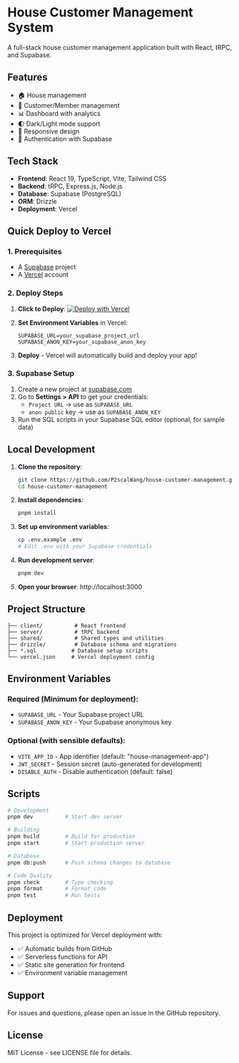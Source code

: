 # House Customer Management System

A full-stack house customer management application built with React, tRPC, and Supabase.

## Features

- 🏠 House management
- 👥 Customer/Member management  
- 📊 Dashboard with analytics
- 🌓 Dark/Light mode support
- 📱 Responsive design
- 🔐 Authentication with Supabase

## Tech Stack

- **Frontend**: React 19, TypeScript, Vite, Tailwind CSS
- **Backend**: tRPC, Express.js, Node.js
- **Database**: Supabase (PostgreSQL)
- **ORM**: Drizzle
- **Deployment**: Vercel

## Quick Deploy to Vercel

### 1. Prerequisites
- A [Supabase](https://supabase.com) project
- A [Vercel](https://vercel.com) account

### 2. Deploy Steps

1. **Click to Deploy**:
   [![Deploy with Vercel](https://vercel.com/button)](https://vercel.com/new/clone?repository-url=https://github.com/P2scalWang/house-customer-management)

2. **Set Environment Variables** in Vercel:
   ```
   SUPABASE_URL=your_supabase_project_url
   SUPABASE_ANON_KEY=your_supabase_anon_key
   ```

3. **Deploy** - Vercel will automatically build and deploy your app!

### 3. Supabase Setup

1. Create a new project at [supabase.com](https://supabase.com)
2. Go to **Settings > API** to get your credentials:
   - `Project URL` → use as `SUPABASE_URL`
   - `anon public` key → use as `SUPABASE_ANON_KEY`
3. Run the SQL scripts in your Supabase SQL editor (optional, for sample data)

## Local Development

1. **Clone the repository**:
   ```bash
   git clone https://github.com/P2scalWang/house-customer-management.git
   cd house-customer-management
   ```

2. **Install dependencies**:
   ```bash
   pnpm install
   ```

3. **Set up environment variables**:
   ```bash
   cp .env.example .env
   # Edit .env with your Supabase credentials
   ```

4. **Run development server**:
   ```bash
   pnpm dev
   ```

5. **Open your browser**: http://localhost:3000

## Project Structure

```
├── client/          # React frontend
├── server/          # tRPC backend
├── shared/          # Shared types and utilities  
├── drizzle/         # Database schema and migrations
├── *.sql           # Database setup scripts
└── vercel.json     # Vercel deployment config
```

## Environment Variables

### Required (Minimum for deployment):
- `SUPABASE_URL` - Your Supabase project URL
- `SUPABASE_ANON_KEY` - Your Supabase anonymous key

### Optional (with sensible defaults):
- `VITE_APP_ID` - App identifier (default: "house-management-app")
- `JWT_SECRET` - Session secret (auto-generated for development)
- `DISABLE_AUTH` - Disable authentication (default: false)

## Scripts

```bash
# Development
pnpm dev          # Start dev server

# Building
pnpm build        # Build for production
pnpm start        # Start production server

# Database
pnpm db:push      # Push schema changes to database

# Code Quality  
pnpm check        # Type checking
pnpm format       # Format code
pnpm test         # Run tests
```

## Deployment

This project is optimized for Vercel deployment with:
- ✅ Automatic builds from GitHub
- ✅ Serverless functions for API
- ✅ Static site generation for frontend
- ✅ Environment variable management

## Support

For issues and questions, please open an issue in the GitHub repository.

## License

MIT License - see LICENSE file for details.